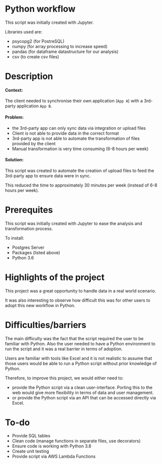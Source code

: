 # Python workflow

This script was initially created with Jupyter.

Libraries used are:
- psycopg2 (for PostreSQL)
- numpy (for array processing to increase speed)
- pandas (for dataframe datastructure for our analysis)
- csv (to create csv files)

# Description

#### Context:

The client needed to synchronise their own application (`App A`) with a 3rd-party application `App B`.

#### Problem:

- the 3rd-party app can only sync data via integration or upload files
- Client is not able to provide data in the correct format
- 3rd-party app is not able to automate the transformation of files provided by the client
- Manual transformation is very time consuming (6-8 hours per week)

#### Solution:

This script was created to automate the creation of upload files to feed the 3rd-party app to ensure data were in sync.

This reduced the time to approximately 30 minutes per week (instead of 6-8 hours per week).

# Prerequites

This script was initially created with Jupyter to ease the analysis and transformation process.

To install:
- Postgres Server
- Packages (listed above)
- Python 3.6

# Highlights of the project

This project was a great opportunity to handle data in a real world scenario.

It was also interesting to observe how difficult this was for other users to adopt this new workflow in Python.

# Difficulties/barriers

The main difficulty was the fact that the script required the user to be familiar with Python.
Also the user needed to have a Python environment to run the script and it was a real barrier in terms of adoption.

Users are familiar with tools like Excel and it is not realistic to assume that those users would be able to run a Python script without prior knowledge of Python.

Therefore, to improve this project, we would either need to:
- provide the Python script via a clean user-interface. Porting this to the web would give more flexibility in terms of data and user management.
- or provide the Python script via an API that can be accessed directly via Excel.

# To-do

- Provide SQL tables
- Clean code (manage functions in separate files, use decorators)
- Ensure code is working with Python 3.8
- Create unit testing
- Provide script via AWS Lambda Functions